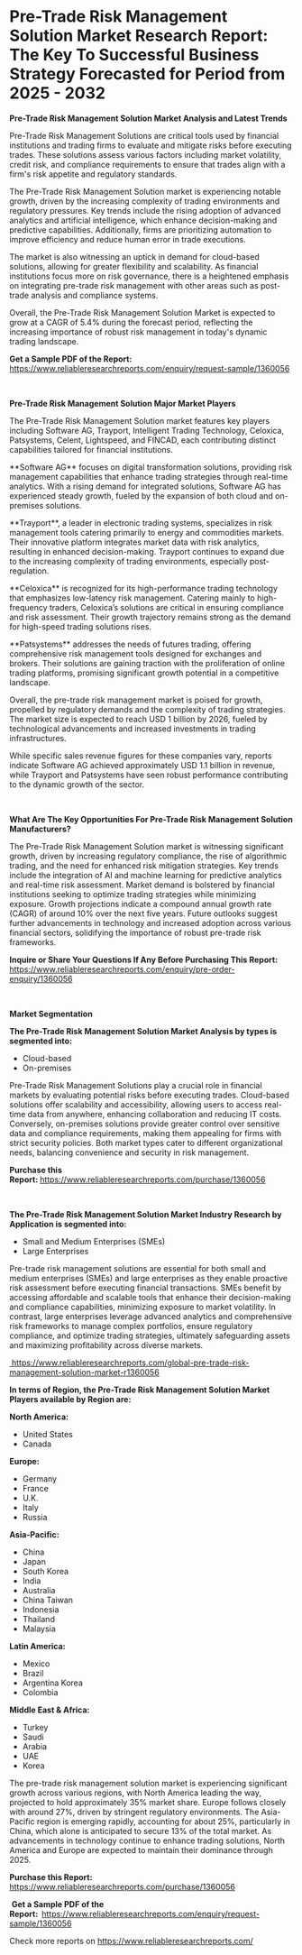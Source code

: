 <p><h1>Pre-Trade Risk Management Solution Market Research Report: The Key To Successful Business Strategy Forecasted for Period from 2025 - 2032</h1></p><p><strong>Pre-Trade Risk Management Solution Market Analysis and Latest Trends</strong></p>
<p><p>Pre-Trade Risk Management Solutions are critical tools used by financial institutions and trading firms to evaluate and mitigate risks before executing trades. These solutions assess various factors including market volatility, credit risk, and compliance requirements to ensure that trades align with a firm's risk appetite and regulatory standards. </p><p>The Pre-Trade Risk Management Solution market is experiencing notable growth, driven by the increasing complexity of trading environments and regulatory pressures. Key trends include the rising adoption of advanced analytics and artificial intelligence, which enhance decision-making and predictive capabilities. Additionally, firms are prioritizing automation to improve efficiency and reduce human error in trade executions.</p><p>The market is also witnessing an uptick in demand for cloud-based solutions, allowing for greater flexibility and scalability. As financial institutions focus more on risk governance, there is a heightened emphasis on integrating pre-trade risk management with other areas such as post-trade analysis and compliance systems. </p><p>Overall, the Pre-Trade Risk Management Solution Market is expected to grow at a CAGR of 5.4% during the forecast period, reflecting the increasing importance of robust risk management in today's dynamic trading landscape.</p></p>
<p><strong>Get a Sample PDF of the Report:&nbsp;</strong> <a href="https://www.reliableresearchreports.com/enquiry/request-sample/1360056?utm_campaign=3020&utm_medium=2&utm_source=Github&utm_content=ia&utm_term=22032025&utm_id=pre-trade-risk-management-solution">https://www.reliableresearchreports.com/enquiry/request-sample/1360056</a></p>
<p>&nbsp;</p>
<p><strong>Pre-Trade Risk Management Solution Major Market Players</strong></p>
<p><p>The Pre-Trade Risk Management Solution market features key players including Software AG, Trayport, Intelligent Trading Technology, Celoxica, Patsystems, Celent, Lightspeed, and FINCAD, each contributing distinct capabilities tailored for financial institutions.</p><p>**Software AG** focuses on digital transformation solutions, providing risk management capabilities that enhance trading strategies through real-time analytics. With a rising demand for integrated solutions, Software AG has experienced steady growth, fueled by the expansion of both cloud and on-premises solutions.</p><p>**Trayport**, a leader in electronic trading systems, specializes in risk management tools catering primarily to energy and commodities markets. Their innovative platform integrates market data with risk analytics, resulting in enhanced decision-making. Trayport continues to expand due to the increasing complexity of trading environments, especially post-regulation.</p><p>**Celoxica** is recognized for its high-performance trading technology that emphasizes low-latency risk management. Catering mainly to high-frequency traders, Celoxica’s solutions are critical in ensuring compliance and risk assessment. Their growth trajectory remains strong as the demand for high-speed trading solutions rises.</p><p>**Patsystems** addresses the needs of futures trading, offering comprehensive risk management tools designed for exchanges and brokers. Their solutions are gaining traction with the proliferation of online trading platforms, promising significant growth potential in a competitive landscape.</p><p>Overall, the pre-trade risk management market is poised for growth, propelled by regulatory demands and the complexity of trading strategies. The market size is expected to reach USD 1 billion by 2026, fueled by technological advancements and increased investments in trading infrastructures.</p><p>While specific sales revenue figures for these companies vary, reports indicate Software AG achieved approximately USD 1.1 billion in revenue, while Trayport and Patsystems have seen robust performance contributing to the dynamic growth of the sector.</p></p>
<p>&nbsp;</p>
<p><strong>What Are The Key Opportunities For Pre-Trade Risk Management Solution Manufacturers?</strong></p>
<p><p>The Pre-Trade Risk Management Solution market is witnessing significant growth, driven by increasing regulatory compliance, the rise of algorithmic trading, and the need for enhanced risk mitigation strategies. Key trends include the integration of AI and machine learning for predictive analytics and real-time risk assessment. Market demand is bolstered by financial institutions seeking to optimize trading strategies while minimizing exposure. Growth projections indicate a compound annual growth rate (CAGR) of around 10% over the next five years. Future outlooks suggest further advancements in technology and increased adoption across various financial sectors, solidifying the importance of robust pre-trade risk frameworks.</p></p>
<p><strong>Inquire or Share Your Questions If Any Before Purchasing This Report:</strong> <a href="https://www.reliableresearchreports.com/enquiry/pre-order-enquiry/1360056?utm_campaign=3020&utm_medium=2&utm_source=Github&utm_content=ia&utm_term=22032025&utm_id=pre-trade-risk-management-solution">https://www.reliableresearchreports.com/enquiry/pre-order-enquiry/1360056</a></p>
<p>&nbsp;</p>
<p><strong>Market Segmentation</strong></p>
<p><strong>The Pre-Trade Risk Management Solution Market Analysis by types is segmented into:</strong></p>
<p><ul><li>Cloud-based</li><li>On-premises</li></ul></p>
<p><p>Pre-Trade Risk Management Solutions play a crucial role in financial markets by evaluating potential risks before executing trades. Cloud-based solutions offer scalability and accessibility, allowing users to access real-time data from anywhere, enhancing collaboration and reducing IT costs. Conversely, on-premises solutions provide greater control over sensitive data and compliance requirements, making them appealing for firms with strict security policies. Both market types cater to different organizational needs, balancing convenience and security in risk management.</p></p>
<p><strong>Purchase this Report:&nbsp;</strong><a href="https://www.reliableresearchreports.com/purchase/1360056?utm_campaign=3020&utm_medium=2&utm_source=Github&utm_content=ia&utm_term=22032025&utm_id=pre-trade-risk-management-solution">https://www.reliableresearchreports.com/purchase/1360056</a></p>
<p>&nbsp;</p>
<p><strong>The Pre-Trade Risk Management Solution Market Industry Research by Application is segmented into:</strong></p>
<p><ul><li>Small and Medium Enterprises (SMEs)</li><li>Large Enterprises</li></ul></p>
<p><p>Pre-trade risk management solutions are essential for both small and medium enterprises (SMEs) and large enterprises as they enable proactive risk assessment before executing financial transactions. SMEs benefit by accessing affordable and scalable tools that enhance their decision-making and compliance capabilities, minimizing exposure to market volatility. In contrast, large enterprises leverage advanced analytics and comprehensive risk frameworks to manage complex portfolios, ensure regulatory compliance, and optimize trading strategies, ultimately safeguarding assets and maximizing profitability across diverse markets.</p></p>
<p><a href="https://www.reliableresearchreports.com/global-pre-trade-risk-management-solution-market-r1360056?utm_campaign=3020&utm_medium=2&utm_source=Github&utm_content=ia&utm_term=22032025&utm_id=pre-trade-risk-management-solution">&nbsp;https://www.reliableresearchreports.com/global-pre-trade-risk-management-solution-market-r1360056</a></p>
<p><strong>In terms of Region, the Pre-Trade Risk Management Solution Market Players available by Region are:</strong></p>
<p>
    <p> <strong> North America: </strong>
        <ul>
            <li>United States</li>
            <li>Canada</li>
        </ul>
        </p> 
    <p> <strong> Europe: </strong>
        <ul>
            <li>Germany</li>
            <li>France</li>
            <li>U.K.</li>
            <li>Italy</li>
            <li>Russia</li>
        </ul>
        </p> 
    <p> <strong> Asia-Pacific: </strong>
        <ul>
            <li>China</li>
            <li>Japan</li>
            <li>South Korea</li>
            <li>India</li>
            <li>Australia</li>
            <li>China Taiwan</li>
            <li>Indonesia</li>
            <li>Thailand</li>
            <li>Malaysia</li>
        </ul>
        </p> 
    <p> <strong> Latin America: </strong>
        <ul>
            <li>Mexico</li>
            <li>Brazil</li>
            <li>Argentina Korea</li>
            <li>Colombia</li>
        </ul>
        </p> 
    <p> <strong> Middle East & Africa: </strong>
        <ul>
            <li>Turkey</li>
            <li>Saudi</li>
            <li>Arabia</li>
            <li>UAE</li>
            <li>Korea</li>
        </ul>
    </p>
    </p>
<p><p>The pre-trade risk management solution market is experiencing significant growth across various regions, with North America leading the way, projected to hold approximately 35% market share. Europe follows closely with around 27%, driven by stringent regulatory environments. The Asia-Pacific region is emerging rapidly, accounting for about 25%, particularly in China, which alone is anticipated to secure 13% of the total market. As advancements in technology continue to enhance trading solutions, North America and Europe are expected to maintain their dominance through 2025.</p></p>
<p><strong>Purchase this Report: </strong><a href="https://www.reliableresearchreports.com/purchase/1360056?utm_campaign=3020&utm_medium=2&utm_source=Github&utm_content=ia&utm_term=22032025&utm_id=pre-trade-risk-management-solution">https://www.reliableresearchreports.com/purchase/1360056</a></p>
<p>&nbsp;<strong>Get a Sample PDF of the Report:&nbsp;&nbsp;</strong><a href="https://www.reliableresearchreports.com/enquiry/request-sample/1360056?utm_campaign=3020&utm_medium=2&utm_source=Github&utm_content=ia&utm_term=22032025&utm_id=pre-trade-risk-management-solution">https://www.reliableresearchreports.com/enquiry/request-sample/1360056</a></p>
<p><strong></strong></p>
<p>Check more reports on <a href="https://www.reliableresearchreports.com/?utm_campaign=3020&utm_medium=2&utm_source=Github&utm_content=ia&utm_term=22032025&utm_id=pre-trade-risk-management-solution">https://www.reliableresearchreports.com/</a></p>